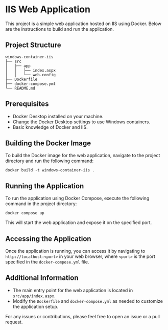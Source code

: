 # IIS Web Application

This project is a simple web application hosted on IIS using Docker. Below are the instructions to build and run the application.

## Project Structure

```
windows-container-iis
├── src
│   ├── app
│   │   ├── index.aspx
│   │   └── web.config
├── Dockerfile
├── docker-compose.yml
└── README.md
```

## Prerequisites

- Docker Desktop installed on your machine.
- Change the Docker Desktop settings to use Windows containers.
- Basic knowledge of Docker and IIS.

## Building the Docker Image

To build the Docker image for the web application, navigate to the project directory and run the following command:

```
docker build -t windows-container-iis .
```

## Running the Application

To run the application using Docker Compose, execute the following command in the project directory:

```
docker compose up
```

This will start the web application and expose it on the specified port.

## Accessing the Application

Once the application is running, you can access it by navigating to `http://localhost:<port>` in your web browser, where `<port>` is the port specified in the `docker-compose.yml` file.

## Additional Information

- The main entry point for the web application is located in `src/app/index.aspx`.
- Modify the `Dockerfile` and `docker-compose.yml` as needed to customize the application setup.

For any issues or contributions, please feel free to open an issue or a pull request.